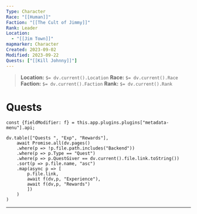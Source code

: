 ```yaml
---
Type: Character
Race: "[[Human]]"
Faction: "[[The Cult of Jimmy]]"
Rank: Leader
Location:
  - "[[Jim Town]]"
mapmarker: Character
Created: 2023-09-02
Modified: 2023-09-22
Quests: ["[[Kill Johnny]]"]
---
```


> **Location:** `$= dv.current().Location`
> **Race:** `$= dv.current().Race`
> **Faction:** `$= dv.current().Faction`
> **Rank:** `$= dv.current().Rank`

# Quests

```dataviewjs
const {fieldModifier: f} = this.app.plugins.plugins["metadata-menu"].api;

dv.table(["Quests ", "Exp", "Rewards"],
	await Promise.all(dv.pages()
	.where(p => !p.file.path.includes("Backend"))
	.where(p => p.Type == "Quest")
	.where(p => p.QuestGiver == dv.current().file.link.toString())
	.sort(p => p.file.name, "asc")
	.map(async p => [
		p.file.link,
		await f(dv,p, "Experience"),
		await f(dv,p, "Rewards")
		])
	)
)
```

---
